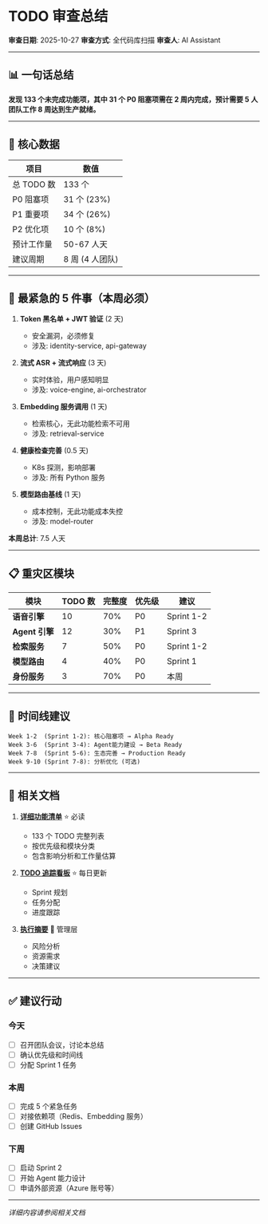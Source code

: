 # TODO 审查总结

**审查日期**: 2025-10-27
**审查方式**: 全代码库扫描
**审查人**: AI Assistant

---

## 📊 一句话总结

**发现 133 个未完成功能项，其中 31 个 P0 阻塞项需在 2 周内完成，预计需要 5 人团队工作 8 周达到生产就绪。**

---

## 🎯 核心数据

| 项目       | 数值            |
| ---------- | --------------- |
| 总 TODO 数 | 133 个          |
| P0 阻塞项  | 31 个 (23%)     |
| P1 重要项  | 34 个 (26%)     |
| P2 优化项  | 10 个 (8%)      |
| 预计工作量 | 50-67 人天      |
| 建议周期   | 8 周 (4 人团队) |

---

## 🔴 最紧急的 5 件事（本周必须）

1. **Token 黑名单 + JWT 验证** (2 天)

   - 安全漏洞，必须修复
   - 涉及: identity-service, api-gateway

2. **流式 ASR + 流式响应** (3 天)

   - 实时体验，用户感知明显
   - 涉及: voice-engine, ai-orchestrator

3. **Embedding 服务调用** (1 天)

   - 检索核心，无此功能检索不可用
   - 涉及: retrieval-service

4. **健康检查完善** (0.5 天)

   - K8s 探测，影响部署
   - 涉及: 所有 Python 服务

5. **模型路由基线** (1 天)
   - 成本控制，无此功能成本失控
   - 涉及: model-router

**本周总计**: 7.5 人天

---

## 📋 重灾区模块

| 模块           | TODO 数 | 完整度 | 优先级 | 建议       |
| -------------- | ------- | ------ | ------ | ---------- |
| **语音引擎**   | 10      | 70%    | P0     | Sprint 1-2 |
| **Agent 引擎** | 12      | 30%    | P1     | Sprint 3   |
| **检索服务**   | 7       | 50%    | P0     | Sprint 1-2 |
| **模型路由**   | 4       | 40%    | P0     | Sprint 1   |
| **身份服务**   | 3       | 70%    | P0     | 本周       |

---

## 📅 时间线建议

```
Week 1-2  (Sprint 1-2): 核心阻塞项 → Alpha Ready
Week 3-6  (Sprint 3-4): Agent能力建设 → Beta Ready
Week 7-8  (Sprint 5-6): 生态完善 → Production Ready
Week 9-10 (Sprint 7-8): 分析优化 (可选)
```

---

## 🔗 相关文档

1. **[详细功能清单](INCOMPLETE_FEATURES_CHECKLIST.md)** ⭐ 必读

   - 133 个 TODO 完整列表
   - 按优先级和模块分类
   - 包含影响分析和工作量估算

2. **[TODO 追踪看板](TODO_TRACKER.md)** ⭐ 每日更新

   - Sprint 规划
   - 任务分配
   - 进度跟踪

3. **[执行摘要](EXECUTIVE_SUMMARY_TODO.md)** 👔 管理层
   - 风险分析
   - 资源需求
   - 决策建议

---

## ✅ 建议行动

### 今天

- [ ] 召开团队会议，讨论本总结
- [ ] 确认优先级和时间线
- [ ] 分配 Sprint 1 任务

### 本周

- [ ] 完成 5 个紧急任务
- [ ] 对接依赖项（Redis、Embedding 服务）
- [ ] 创建 GitHub Issues

### 下周

- [ ] 启动 Sprint 2
- [ ] 开始 Agent 能力设计
- [ ] 申请外部资源（Azure 账号等）

---

_详细内容请参阅相关文档_

